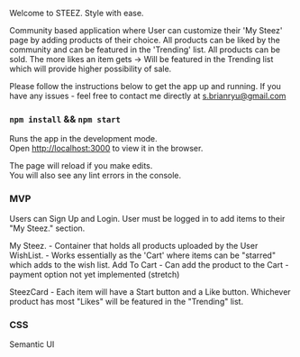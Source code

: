 Welcome to STEEZ. 
Style with ease. 

Community based application where User can customize their 'My Steez' page by adding products of their choice. All products can be liked by the community and can be featured in the 'Trending' list.
All products can be sold. The more likes an item gets -> Will be featured in the Trending list which will provide higher possibility of sale.

Please follow the instructions below to get the app up and running. If you have any issues - feel free to contact me directly at s.brianryu@gmail.com

### `npm install` && `npm start`

Runs the app in the development mode.<br>
Open [http://localhost:3000](http://localhost:3000) to view it in the browser.

The page will reload if you make edits.<br>
You will also see any lint errors in the console.

### MVP 

Users can Sign Up and Login. User must be logged in to add items to their "My Steez." section.

My Steez. - Container that holds all products uploaded by the User
WishList. - Works essentially as the 'Cart' where items can be "starred" which adds to the wish list.
Add To Cart - Can add the product to the Cart - payment option not yet implemented (stretch)

SteezCard - Each item will have a Start button and a Like button. Whichever product has most "Likes" will be featured in the "Trending" list.

### CSS
Semantic UI 



